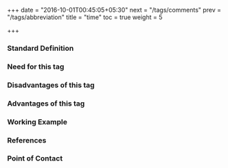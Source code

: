 +++
date = "2016-10-01T00:45:05+05:30"
next = "/tags/comments"
prev = "/tags/abbreviation"
title = "time"
toc = true
weight = 5

+++

<h3>Standard Definition</h3>

<h3>Need for this tag</h3>

<h3>Disadvantages of this tag</h3>

<h3>Advantages of this tag</h3>

<h3>Working Example</h3>

<h3>References</h3>

<h3>Point of Contact</h3>
